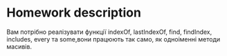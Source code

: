 # **Homework description**
Вам потрібно реалізувати функції indexOf, lastIndexOf, find, findIndex, includes, every та some,вони працюють так само, як одноіменні методи масивів.

